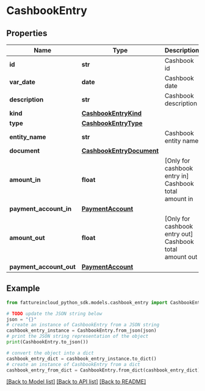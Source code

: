 # CashbookEntry


## Properties

Name | Type | Description | Notes
------------ | ------------- | ------------- | -------------
**id** | **str** | Cashbook id | [optional] 
**var_date** | **date** | Cashbook date | [optional] 
**description** | **str** | Cashbook description | [optional] 
**kind** | [**CashbookEntryKind**](CashbookEntryKind.md) |  | [optional] 
**type** | [**CashbookEntryType**](CashbookEntryType.md) |  | [optional] 
**entity_name** | **str** | Cashbook entity name | [optional] 
**document** | [**CashbookEntryDocument**](CashbookEntryDocument.md) |  | [optional] 
**amount_in** | **float** | [Only for cashbook entry in] Cashbook total amount in | [optional] 
**payment_account_in** | [**PaymentAccount**](PaymentAccount.md) |  | [optional] 
**amount_out** | **float** | [Only for cashbook entry out] Cashbook total amount out | [optional] 
**payment_account_out** | [**PaymentAccount**](PaymentAccount.md) |  | [optional] 

## Example

```python
from fattureincloud_python_sdk.models.cashbook_entry import CashbookEntry

# TODO update the JSON string below
json = "{}"
# create an instance of CashbookEntry from a JSON string
cashbook_entry_instance = CashbookEntry.from_json(json)
# print the JSON string representation of the object
print(CashbookEntry.to_json())

# convert the object into a dict
cashbook_entry_dict = cashbook_entry_instance.to_dict()
# create an instance of CashbookEntry from a dict
cashbook_entry_from_dict = CashbookEntry.from_dict(cashbook_entry_dict)
```
[[Back to Model list]](../README.md#documentation-for-models) [[Back to API list]](../README.md#documentation-for-api-endpoints) [[Back to README]](../README.md)


